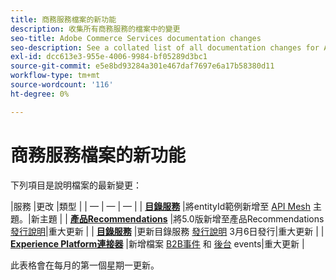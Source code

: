 ```yaml
---
title: 商務服務檔案的新功能
description: 收集所有商務服務的檔案中的變更
seo-title: Adobe Commerce Services documentation changes
seo-description: See a collated list of all documentation changes for Adobe Commerce Services and integration services.
exl-id: dcc613e3-955e-4006-9984-bf05289d3bc1
source-git-commit: e5e8bd93284a301e467daf7697e6a17b58380d11
workflow-type: tm+mt
source-wordcount: '116'
ht-degree: 0%

---
```


# 商務服務檔案的新功能

下列項目是說明檔案的最新變更：

|服務 |更改 |類型 | | — | — | — | | [**目錄服務**](../catalog-service/guide-overview.md) |將entityId範例新增至 [API Mesh](../catalog-service/mesh.md) 主題。|新主題 | | [**產品Recommendations**](../product-recommendations/guide-overview.md) |將5.0版新增至產品Recommendations [發行說明](../product-recommendations/release-notes.md)|重大更新 | | [**目錄服務**](../catalog-service/guide-overview.md) |更新目錄服務 [發行說明](../catalog-service/release-notes.md) 3月6日發行|重大更新 | | [**Experience Platform連接器**](../experience-platform-connector/overview.md) |新增檔案 [B2B事件](https://experienceleague.adobe.com/docs/commerce-merchant-services/experience-platform-connector/event-forwarding/events.html#b2b-events) 和 [後台](https://experienceleague.adobe.com/docs/commerce-merchant-services/experience-platform-connector/event-forwarding/events.html#back-office-events) events|重大更新 |

此表格會在每月的第一個星期一更新。
